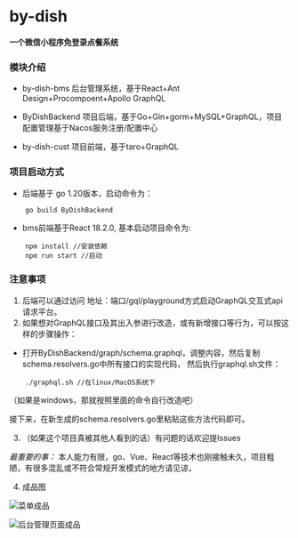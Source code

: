 # by-dish

**一个微信小程序免登录点餐系统**

### 模块介绍

* by-dish-bms 后台管理系统，基于React+Ant Design+Procompoent+Apollo GraphQL

* ByDishBackend 项目后端，基于Go+Gin+gorm+MySQL+GraphQL，项目配置管理基于Nacos服务注册/配置中心

* by-dish-cust 项目前端，基于taro+GraphQL

### 项目启动方式

* 后端基于 go 1.20版本，启动命令为：

```shell
    go build ByDishBackend
```

* bms前端基于React 18.2.0, 基本启动项目命令为:
```shell
    npm install //安装依赖
    npm run start //启动
```

### 注意事项

1. 后端可以通过访问 地址：端口/gql/playground方式启动GraphQL交互式api请求平台。
2. 如果想对GraphQL接口及其出入参进行改造，或有新增接口等行为，可以按这样的步骤操作：
   
* 打开ByDishBackend/graph/schema.graphql，调整内容，然后复制schema.resolvers.go中所有接口的实现代码，
然后执行graphql.sh文件：
```shell
    ./graphql.sh //在linux/MacOS系统下
```

（如果是windows，那就按照里面的命令自行改造吧）

接下来，在新生成的schema.resolvers.go里粘贴这些方法代码即可。

3. （如果这个项目真被其他人看到的话）有问题的话欢迎提Issues

*最重要的事：* 本人能力有限，go、Vue、React等技术也刚接触未久，项目粗陋，有很多混乱或不符合常规开发模式的地方请见谅，

4. 成品图

![菜单成品](https://seckill-1305486145.cos.ap-guangzhou.myqcloud.com/4c96bcea5a2a43deac521d693c58a55b.jpg)

![后台管理页面成品](https://seckill-1305486145.cos.ap-guangzhou.myqcloud.com/5968b3626bd04d6ab0362cf040d1ea59.png)
